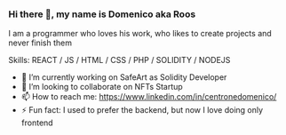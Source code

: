 ### Hi there 👋, my name is Domenico aka Roos

I am a programmer who loves his work, who likes to create projects and never finish them

Skills:  REACT / JS / HTML / CSS / PHP / SOLIDITY / NODEJS

- 🔭 I’m currently working on SafeArt as Solidity Developer 
- 👯 I’m looking to collaborate on NFTs Startup  
- 📫 How to reach me: https://www.linkedin.com/in/centronedomenico/ 
- ⚡ Fun fact: I used to prefer the backend, but now I love doing only frontend 

